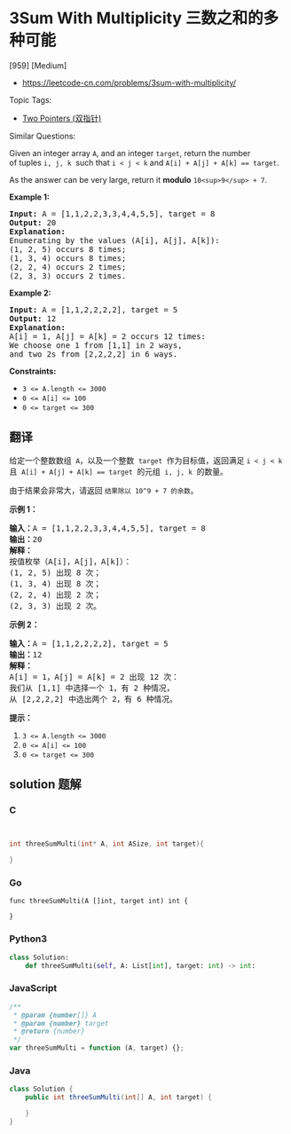 # 3Sum With Multiplicity 三数之和的多种可能

[959] [Medium]

- https://leetcode-cn.com/problems/3sum-with-multiplicity/

Topic Tags:

- [Two Pointers (双指针)](https://leetcode-cn.com/tag/two-pointers/)

Similar Questions:

Given an integer array `A`, and an integer `target`, return the number of tuples `i, j, k`  such that `i < j < k` and `A[i] + A[j] + A[k] == target`.

As the answer can be very large, return it **modulo** `10<sup>9</sup> + 7`.

**Example 1:**

<pre><strong>Input:</strong> A = [1,1,2,2,3,3,4,4,5,5], target = 8
<strong>Output:</strong> 20
<strong>Explanation: </strong>
Enumerating by the values (A[i], A[j], A[k]):
(1, 2, 5) occurs 8 times;
(1, 3, 4) occurs 8 times;
(2, 2, 4) occurs 2 times;
(2, 3, 3) occurs 2 times.
</pre>

**Example 2:**

<pre><strong>Input:</strong> A = [1,1,2,2,2,2], target = 5
<strong>Output:</strong> 12
<strong>Explanation: </strong>
A[i] = 1, A[j] = A[k] = 2 occurs 12 times:
We choose one 1 from [1,1] in 2 ways,
and two 2s from [2,2,2,2] in 6 ways.
</pre>

**Constraints:**

- `3 <= A.length <= 3000`
- `0 <= A[i] <= 100`
- `0 <= target <= 300`

## 翻译

给定一个整数数组  `A`，以及一个整数  `target`  作为目标值，返回满足 `i < j < k` 且  `A[i] + A[j] + A[k] == target`  的元组  `i, j, k`  的数量。

由于结果会非常大，请返回 `结果除以 10^9 + 7 的余数`。

**示例 1：**

<pre><strong>输入：</strong>A = [1,1,2,2,3,3,4,4,5,5], target = 8
<strong>输出：</strong>20
<strong>解释：</strong>
按值枚举（A[i]，A[j]，A[k]）：
(1, 2, 5) 出现 8 次；
(1, 3, 4) 出现 8 次；
(2, 2, 4) 出现 2 次；
(2, 3, 3) 出现 2 次。
</pre>

**示例 2：**

<pre><strong>输入：</strong>A = [1,1,2,2,2,2], target = 5
<strong>输出：</strong>12
<strong>解释：</strong>
A[i] = 1，A[j] = A[k] = 2 出现 12 次：
我们从 [1,1] 中选择一个 1，有 2 种情况，
从 [2,2,2,2] 中选出两个 2，有 6 种情况。
</pre>

**提示：**

1.  `3 <= A.length <= 3000`
2.  `0 <= A[i] <= 100`
3.  `0 <= target <= 300`

## solution 题解

### C

```c


int threeSumMulti(int* A, int ASize, int target){

}
```

### Go

```golang
func threeSumMulti(A []int, target int) int {

}
```

### Python3

```python
class Solution:
    def threeSumMulti(self, A: List[int], target: int) -> int:
```

### JavaScript

```javascript
/**
 * @param {number[]} A
 * @param {number} target
 * @return {number}
 */
var threeSumMulti = function (A, target) {};
```

### Java

```java
class Solution {
    public int threeSumMulti(int[] A, int target) {

    }
}
```
